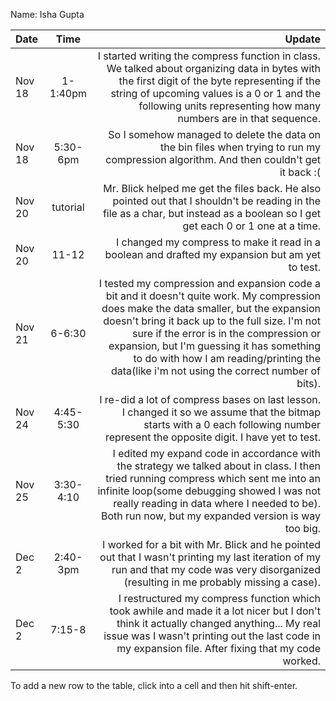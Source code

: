 Name: Isha Gupta 

| Date   |   Time    |                                                                                                                                                                                                                                                                                                                                                                            Update |
|:-------|:---------:|----------------------------------------------------------------------------------------------------------------------------------------------------------------------------------------------------------------------------------------------------------------------------------------------------------------------------------------------------------------------------------:|
| Nov 18 | 1-1:40pm  |                                                                                                                 I started writing the compress function in class. We talked about organizing data in bytes with the first digit of the byte representing if the string of upcoming values is a 0 or 1 and the following units representing how many numbers are in that sequence. |
| Nov 18 | 5:30-6pm  |                                                                                                                                                                                                                                            So I somehow managed to delete the data on the bin files when trying to run my compression algorithm. And then couldn't get it back :( |
| Nov 20 | tutorial  |                                                                                                                                                                                                   Mr. Blick helped me get the files back. He also pointed out that I shouldn't be reading in the file as a char, but instead as a boolean so I get get each 0 or 1 one at a time. |
| Nov 20 |   11-12   |                                                                                                                                                                                                                                                                                   I changed my compress to make it read in a boolean and drafted my expansion but am yet to test. |
| Nov 21 |  6-6:30   | I tested my compression and expansion code a bit and it doesn't quite work. My compression does make the data smaller, but the expansion doesn't bring it back up to the full size. I'm not sure if the error is in the compression or expansion, but I'm guessing it has something to do with how I am reading/printing the data(like i'm not using the correct number of bits). |
| Nov 24 | 4:45-5:30 |                                                                                                                                                                                                I re-did a lot of compress bases on last lesson. I changed it so we assume that the bitmap starts with a 0 each following number represent the opposite digit. I have yet to test. |
| Nov 25 | 3:30-4:10 |                                                                                           I edited my expand code in accordance with the strategy we talked about in class. I then tried running compress which sent me into an infinite loop(some debugging showed I was not really reading in data where I needed to be). Both run now, but my expanded version is way too big. |
| Dec 2  | 2:40-3pm  |                                                                                                                                                                                         I worked for a bit with Mr. Blick and he pointed out that I wasn't printing my last iteration of my run and that my code was very disorganized (resulting in me probably missing a case). |
| Dec 2  |  7:15-8   |                                                                                                                                     I restructured my compress function which took awhile and made it a lot nicer but I don't think it actually changed anything... My real issue was I wasn't printing out the last code in my expansion file. After fixing that my code worked. |


To add a new row to the table, click into a cell and then hit shift-enter.
